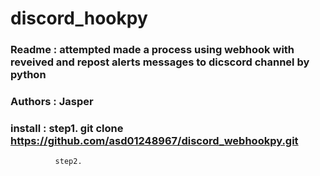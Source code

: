 ﻿# discord_hookpy
### Readme : attempted made a process using webhook with reveived and repost alerts messages to dicscord channel by python 
### Authors : Jasper
### install : step1. git clone https://github.com/asd01248967/discord_webhookpy.git
              step2. 
